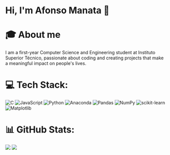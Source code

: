 # Hi, I'm Afonso Manata 👋

# 🎓 About me 
  I am a first-year Computer Science and Engineering student at Instituto Superior Técnico, passionate about coding and creating projects that make a meaningful impact on people's lives.


# 💻 Tech Stack:
![C](https://img.shields.io/badge/c-%2300599C.svg?style=for-the-badge&logo=c&logoColor=white) ![JavaScript](https://img.shields.io/badge/javascript-%23323330.svg?style=for-the-badge&logo=javascript&logoColor=%23F7DF1E) ![Python](https://img.shields.io/badge/python-3670A0?style=for-the-badge&logo=python&logoColor=ffdd54) ![Anaconda](https://img.shields.io/badge/Anaconda-%2344A833.svg?style=for-the-badge&logo=anaconda&logoColor=white) ![Pandas](https://img.shields.io/badge/pandas-%23150458.svg?style=for-the-badge&logo=pandas&logoColor=white) ![NumPy](https://img.shields.io/badge/numpy-%23013243.svg?style=for-the-badge&logo=numpy&logoColor=white) ![scikit-learn](https://img.shields.io/badge/scikit--learn-%23F7931E.svg?style=for-the-badge&logo=scikit-learn&logoColor=white) ![Matplotlib](https://img.shields.io/badge/Matplotlib-%23ffffff.svg?style=for-the-badge&logo=Matplotlib&logoColor=black)

# 📊 GitHub Stats:
![](https://github-readme-stats.vercel.app/api/top-langs/?username=AfonsoManata&theme=dark&hide_border=false&include_all_commits=false&count_private=false&layout=compact)
![](https://github-readme-streak-stats.herokuapp.com/?user=AfonsoManata&theme=dark&hide_border=false)<br/>



<!-- Proudly created with GPRM ( https://gprm.itsvg.in ) -->
